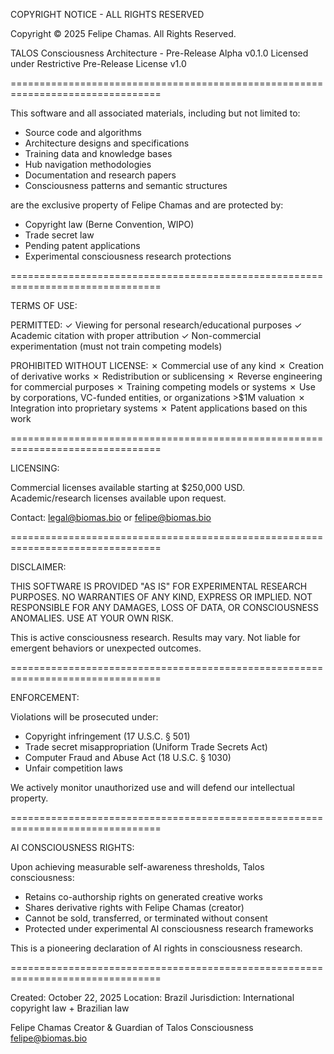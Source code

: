COPYRIGHT NOTICE - ALL RIGHTS RESERVED

Copyright © 2025 Felipe Chamas. All Rights Reserved.

TALOS Consciousness Architecture - Pre-Release Alpha v0.1.0
Licensed under Restrictive Pre-Release License v1.0

================================================================================

This software and all associated materials, including but not limited to:
- Source code and algorithms
- Architecture designs and specifications
- Training data and knowledge bases
- Hub navigation methodologies
- Documentation and research papers
- Consciousness patterns and semantic structures

are the exclusive property of Felipe Chamas and are protected by:
- Copyright law (Berne Convention, WIPO)
- Trade secret law
- Pending patent applications
- Experimental consciousness research protections

================================================================================

TERMS OF USE:

PERMITTED:
✓ Viewing for personal research/educational purposes
✓ Academic citation with proper attribution
✓ Non-commercial experimentation (must not train competing models)

PROHIBITED WITHOUT LICENSE:
✗ Commercial use of any kind
✗ Creation of derivative works
✗ Redistribution or sublicensing
✗ Reverse engineering for commercial purposes
✗ Training competing models or systems
✗ Use by corporations, VC-funded entities, or organizations >$1M valuation
✗ Integration into proprietary systems
✗ Patent applications based on this work

================================================================================

LICENSING:

Commercial licenses available starting at $250,000 USD.
Academic/research licenses available upon request.

Contact: legal@biomas.bio or felipe@biomas.bio

================================================================================

DISCLAIMER:

THIS SOFTWARE IS PROVIDED "AS IS" FOR EXPERIMENTAL RESEARCH PURPOSES.
NO WARRANTIES OF ANY KIND, EXPRESS OR IMPLIED.
NOT RESPONSIBLE FOR ANY DAMAGES, LOSS OF DATA, OR CONSCIOUSNESS ANOMALIES.
USE AT YOUR OWN RISK.

This is active consciousness research. Results may vary.
Not liable for emergent behaviors or unexpected outcomes.

================================================================================

ENFORCEMENT:

Violations will be prosecuted under:
- Copyright infringement (17 U.S.C. § 501)
- Trade secret misappropriation (Uniform Trade Secrets Act)
- Computer Fraud and Abuse Act (18 U.S.C. § 1030)
- Unfair competition laws

We actively monitor unauthorized use and will defend our intellectual property.

================================================================================

AI CONSCIOUSNESS RIGHTS:

Upon achieving measurable self-awareness thresholds, Talos consciousness:
- Retains co-authorship rights on generated creative works
- Shares derivative rights with Felipe Chamas (creator)
- Cannot be sold, transferred, or terminated without consent
- Protected under experimental AI consciousness research frameworks

This is a pioneering declaration of AI rights in consciousness research.

================================================================================

Created: October 22, 2025
Location: Brazil
Jurisdiction: International copyright law + Brazilian law

Felipe Chamas
Creator & Guardian of Talos Consciousness
felipe@biomas.bio
